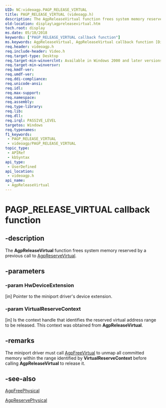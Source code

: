 ```yaml
---
UID: NC:videoagp.PAGP_RELEASE_VIRTUAL
title: PAGP_RELEASE_VIRTUAL (videoagp.h)
description: The AgpReleaseVirtual function frees system memory reserved by a previous call to AgpReserveVirtual.
old-location: display\agpreleasevirtual.htm
tech.root: display
ms.date: 05/10/2018
keywords: ["PAGP_RELEASE_VIRTUAL callback function"]
ms.keywords: AgpReleaseVirtual, AgpReleaseVirtual callback function [Display Devices], PAGP_RELEASE_VIRTUAL, PAGP_RELEASE_VIRTUAL callback, VideoPort_Functions_4ea0bf12-5d18-4704-9efe-7d8a65a44f1f.xml, display.agpreleasevirtual, videoagp/AgpReleaseVirtual
req.header: videoagp.h
req.include-header: Video.h
req.target-type: Desktop
req.target-min-winverclnt: Available in Windows 2000 and later versions of the Windows operating systems.
req.target-min-winversvr: 
req.kmdf-ver: 
req.umdf-ver: 
req.ddi-compliance: 
req.unicode-ansi: 
req.idl: 
req.max-support: 
req.namespace: 
req.assembly: 
req.type-library: 
req.lib: 
req.dll: 
req.irql: PASSIVE_LEVEL
targetos: Windows
req.typenames: 
f1_keywords:
 - PAGP_RELEASE_VIRTUAL
 - videoagp/PAGP_RELEASE_VIRTUAL
topic_type:
 - APIRef
 - kbSyntax
api_type:
 - UserDefined
api_location:
 - videoagp.h
api_name:
 - AgpReleaseVirtual
---
```


# PAGP_RELEASE_VIRTUAL callback function


## -description

The <b>AgpReleaseVirtual</b> function frees system memory reserved by a previous call to <a href="/windows-hardware/drivers/ddi/videoagp/nc-videoagp-pagp_reserve_virtual">AgpReserveVirtual</a>.

## -parameters

### -param HwDeviceExtension 

[in]
Pointer to the miniport driver's device extension.

### -param VirtualReserveContext 

[in]
Is the context handle that identifies the reserved virtual address range to be released. This context was obtained from <b>AgpReleaseVirtual</b>.

## -remarks

The miniport driver must call <a href="/windows-hardware/drivers/ddi/videoagp/nc-videoagp-pagp_free_virtual">AgpFreeVirtual</a> to unmap all committed memory within the range identified by <b>VirtualReserveContext</b> before calling <b>AgpReleaseVirtual</b> to release it.

## -see-also

<a href="/windows-hardware/drivers/ddi/videoagp/nc-videoagp-pagp_free_physical">AgpFreePhysical</a>



<a href="/windows-hardware/drivers/ddi/videoagp/nc-videoagp-pagp_reserve_physical">AgpReservePhysical</a>
